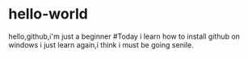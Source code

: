 # hello-world
hello,github,i'm just a beginner
#Today i learn how to install github on windows
i just learn again,i think i must be going senile.